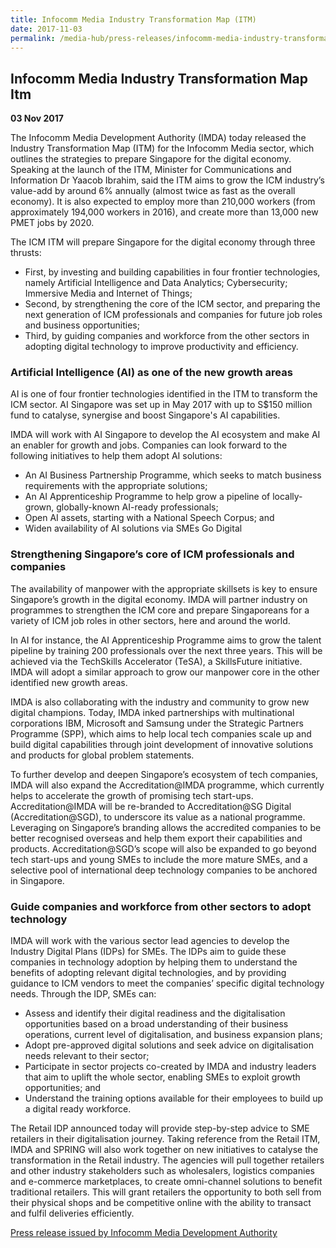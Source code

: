 ```yaml
---
title: Infocomm Media Industry Transformation Map (ITM)
date: 2017-11-03
permalink: /media-hub/press-releases/infocomm-media-industry-transformation-map-itm
---
```

## Infocomm Media Industry Transformation Map Itm

**03 Nov 2017**

The Infocomm Media Development Authority (IMDA) today released the Industry Transformation Map (ITM) for the Infocomm Media sector, which outlines the strategies to prepare Singapore for the digital economy. Speaking at the launch of the ITM, Minister for Communications and Information Dr Yaacob Ibrahim, said the ITM aims to grow the ICM industry’s value-add by around 6% annually (almost twice as fast as the overall economy). It is also expected to employ more than 210,000 workers (from approximately 194,000 workers in 2016), and create more than 13,000 new PMET jobs by 2020.  
  
The ICM ITM will prepare Singapore for the digital economy through three thrusts:

* First, by investing and building capabilities in four frontier technologies, namely Artificial Intelligence and Data Analytics; Cybersecurity; Immersive Media and Internet of Things;
* Second, by strengthening the core of the ICM sector, and preparing the next generation of ICM professionals and companies for future job roles and business opportunities;
* Third, by guiding companies and workforce from the other sectors in adopting digital technology to improve productivity and efficiency.

### Artificial Intelligence (AI) as one of the new growth areas

AI is one of four frontier technologies identified in the ITM to transform the ICM sector. AI Singapore was set up in May 2017 with up to S$150 million fund to catalyse, synergise and boost Singapore's AI capabilities.  
  
IMDA will work with AI Singapore to develop the AI ecosystem and make AI an enabler for growth and jobs. Companies can look forward to the following initiatives to help them adopt AI solutions:

* An AI Business Partnership Programme, which seeks to match business requirements with the appropriate solutions;
* An AI Apprenticeship Programme to help grow a pipeline of locally-grown, globally-known AI-ready professionals;
* Open AI assets, starting with a National Speech Corpus; and
* Widen availability of AI solutions via SMEs Go Digital

### Strengthening Singapore’s core of ICM professionals and companies

The availability of manpower with the appropriate skillsets is key to ensure Singapore’s growth in the digital economy. IMDA will partner industry on programmes to strengthen the ICM core and prepare Singaporeans for a variety of ICM job roles in other sectors, here and around the world.  
  
In AI for instance, the AI Apprenticeship Programme aims to grow the talent pipeline by training 200 professionals over the next three years. This will be achieved via the TechSkills Accelerator (TeSA), a SkillsFuture initiative. IMDA will adopt a similar approach to grow our manpower core in the other identified new growth areas.  
  
IMDA is also collaborating with the industry and community to grow new digital champions. Today, IMDA inked partnerships with multinational corporations IBM, Microsoft and Samsung under the Strategic Partners Programme (SPP), which aims to help local tech companies scale up and build digital capabilities through joint development of innovative solutions and products for global problem statements.  
  
To further develop and deepen Singapore’s ecosystem of tech companies, IMDA will also expand the Accreditation@IMDA programme, which currently helps to accelerate the growth of promising tech start-ups. Accreditation@IMDA will be re-branded to Accreditation@SG Digital (Accreditation@SGD), to underscore its value as a national programme. Leveraging on Singapore’s branding allows the accredited companies to be better recognised overseas and help them export their capabilities and products. Accreditation@SGD’s scope will also be expanded to go beyond tech start-ups and young SMEs to include the more mature SMEs, and a selective pool of international deep technology companies to be anchored in Singapore.  

### Guide companies and workforce from other sectors to adopt technology  

IMDA will work with the various sector lead agencies to develop the Industry Digital Plans (IDPs) for SMEs. The IDPs aim to guide these companies in technology adoption by helping them to understand the benefits of adopting relevant digital technologies, and by providing guidance to ICM vendors to meet the companies’ specific digital technology needs. Through the IDP, SMEs can:

-   Assess and identify their digital readiness and the digitalisation opportunities based on a broad understanding of their business operations, current level of digitalisation, and business expansion plans;
-   Adopt pre-approved digital solutions and seek advice on digitalisation needs relevant to their sector;
-   Participate in sector projects co-created by IMDA and industry leaders that aim to uplift the whole sector, enabling SMEs to exploit growth opportunities; and
-   Understand the training options available for their employees to build up a digital ready workforce.

The Retail IDP announced today will provide step-by-step advice to SME retailers in their digitalisation journey. Taking reference from the Retail ITM, IMDA and SPRING will also work together on new initiatives to catalyse the transformation in the Retail industry. The agencies will pull together retailers and other industry stakeholders such as wholesalers, logistics companies and e-commerce marketplaces, to create omni-channel solutions to benefit traditional retailers. This will grant retailers the opportunity to both sell from their physical shops and be competitive online with the ability to transact and fulfil deliveries efficiently.

[Press release issued by Infocomm Media Development Authority](https://www.imda.gov.sg/news-and-events/Media-Room/Media-Releases/2017/infocomm-media-industry-transformation-map)